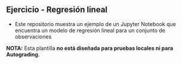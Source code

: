 ## Ejercicio - Regresión lineal 

- Este repositorio muestra un ejemplo de un Jupyter Notebook que encuentra un modelo de regresión lineal para un conjunto de observaciones

**NOTA:** Esta plantilla **no está diseñada para pruebas locales ni para Autograding**.
